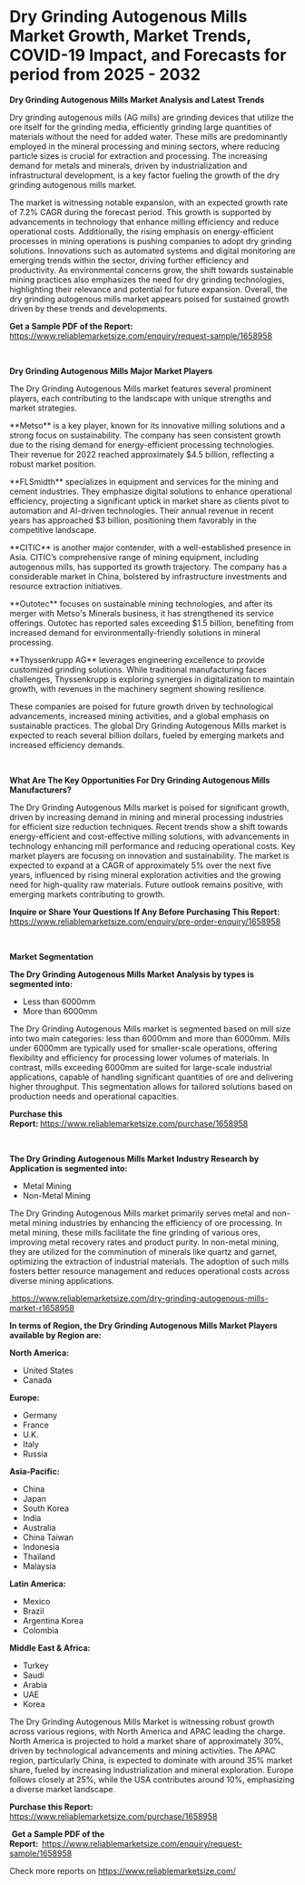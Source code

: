 <p><h1>Dry Grinding Autogenous Mills Market Growth, Market Trends, COVID-19 Impact, and Forecasts for period from 2025 - 2032</h1></p><p><strong>Dry Grinding Autogenous Mills Market Analysis and Latest Trends</strong></p>
<p><p>Dry grinding autogenous mills (AG mills) are grinding devices that utilize the ore itself for the grinding media, efficiently grinding large quantities of materials without the need for added water. These mills are predominantly employed in the mineral processing and mining sectors, where reducing particle sizes is crucial for extraction and processing. The increasing demand for metals and minerals, driven by industrialization and infrastructural development, is a key factor fueling the growth of the dry grinding autogenous mills market.</p><p>The market is witnessing notable expansion, with an expected growth rate of 7.2% CAGR during the forecast period. This growth is supported by advancements in technology that enhance milling efficiency and reduce operational costs. Additionally, the rising emphasis on energy-efficient processes in mining operations is pushing companies to adopt dry grinding solutions. Innovations such as automated systems and digital monitoring are emerging trends within the sector, driving further efficiency and productivity. As environmental concerns grow, the shift towards sustainable mining practices also emphasizes the need for dry grinding technologies, highlighting their relevance and potential for future expansion. Overall, the dry grinding autogenous mills market appears poised for sustained growth driven by these trends and developments.</p></p>
<p><strong>Get a Sample PDF of the Report:&nbsp;</strong> <a href="https://www.reliablemarketsize.com/enquiry/request-sample/1658958?utm_campaign=3169&utm_medium=2&utm_source=Github&utm_content=ia&utm_term=23032025&utm_id=dry-grinding-autogenous-mills">https://www.reliablemarketsize.com/enquiry/request-sample/1658958</a></p>
<p>&nbsp;</p>
<p><strong>Dry Grinding Autogenous Mills Major Market Players</strong></p>
<p><p>The Dry Grinding Autogenous Mills market features several prominent players, each contributing to the landscape with unique strengths and market strategies.</p><p>**Metso** is a key player, known for its innovative milling solutions and a strong focus on sustainability. The company has seen consistent growth due to the rising demand for energy-efficient processing technologies. Their revenue for 2022 reached approximately $4.5 billion, reflecting a robust market position.</p><p>**FLSmidth** specializes in equipment and services for the mining and cement industries. They emphasize digital solutions to enhance operational efficiency, projecting a significant uptick in market share as clients pivot to automation and AI-driven technologies. Their annual revenue in recent years has approached $3 billion, positioning them favorably in the competitive landscape.</p><p>**CITIC** is another major contender, with a well-established presence in Asia. CITIC’s comprehensive range of mining equipment, including autogenous mills, has supported its growth trajectory. The company has a considerable market in China, bolstered by infrastructure investments and resource extraction initiatives.</p><p>**Outotec** focuses on sustainable mining technologies, and after its merger with Metso's Minerals business, it has strengthened its service offerings. Outotec has reported sales exceeding $1.5 billion, benefiting from increased demand for environmentally-friendly solutions in mineral processing.</p><p>**Thyssenkrupp AG** leverages engineering excellence to provide customized grinding solutions. While traditional manufacturing faces challenges, Thyssenkrupp is exploring synergies in digitalization to maintain growth, with revenues in the machinery segment showing resilience.</p><p>These companies are poised for future growth driven by technological advancements, increased mining activities, and a global emphasis on sustainable practices. The global Dry Grinding Autogenous Mills market is expected to reach several billion dollars, fueled by emerging markets and increased efficiency demands.</p></p>
<p>&nbsp;</p>
<p><strong>What Are The Key Opportunities For Dry Grinding Autogenous Mills Manufacturers?</strong></p>
<p><p>The Dry Grinding Autogenous Mills market is poised for significant growth, driven by increasing demand in mining and mineral processing industries for efficient size reduction techniques. Recent trends show a shift towards energy-efficient and cost-effective milling solutions, with advancements in technology enhancing mill performance and reducing operational costs. Key market players are focusing on innovation and sustainability. The market is expected to expand at a CAGR of approximately 5% over the next five years, influenced by rising mineral exploration activities and the growing need for high-quality raw materials. Future outlook remains positive, with emerging markets contributing to growth.</p></p>
<p><strong>Inquire or Share Your Questions If Any Before Purchasing This Report:</strong> <a href="https://www.reliablemarketsize.com/enquiry/pre-order-enquiry/1658958?utm_campaign=3169&utm_medium=2&utm_source=Github&utm_content=ia&utm_term=23032025&utm_id=dry-grinding-autogenous-mills">https://www.reliablemarketsize.com/enquiry/pre-order-enquiry/1658958</a></p>
<p>&nbsp;</p>
<p><strong>Market Segmentation</strong></p>
<p><strong>The Dry Grinding Autogenous Mills Market Analysis by types is segmented into:</strong></p>
<p><ul><li>Less than 6000mm</li><li>More than 6000mm</li></ul></p>
<p><p>The Dry Grinding Autogenous Mills market is segmented based on mill size into two main categories: less than 6000mm and more than 6000mm. Mills under 6000mm are typically used for smaller-scale operations, offering flexibility and efficiency for processing lower volumes of materials. In contrast, mills exceeding 6000mm are suited for large-scale industrial applications, capable of handling significant quantities of ore and delivering higher throughput. This segmentation allows for tailored solutions based on production needs and operational capacities.</p></p>
<p><strong>Purchase this Report:&nbsp;</strong><a href="https://www.reliablemarketsize.com/purchase/1658958?utm_campaign=3169&utm_medium=2&utm_source=Github&utm_content=ia&utm_term=23032025&utm_id=dry-grinding-autogenous-mills">https://www.reliablemarketsize.com/purchase/1658958</a></p>
<p>&nbsp;</p>
<p><strong>The Dry Grinding Autogenous Mills Market Industry Research by Application is segmented into:</strong></p>
<p><ul><li>Metal Mining</li><li>Non-Metal Mining</li></ul></p>
<p><p>The Dry Grinding Autogenous Mills market primarily serves metal and non-metal mining industries by enhancing the efficiency of ore processing. In metal mining, these mills facilitate the fine grinding of various ores, improving metal recovery rates and product purity. In non-metal mining, they are utilized for the comminution of minerals like quartz and garnet, optimizing the extraction of industrial materials. The adoption of such mills fosters better resource management and reduces operational costs across diverse mining applications.</p></p>
<p><a href="https://www.reliablemarketsize.com/dry-grinding-autogenous-mills-market-r1658958?utm_campaign=3169&utm_medium=2&utm_source=Github&utm_content=ia&utm_term=23032025&utm_id=dry-grinding-autogenous-mills">&nbsp;https://www.reliablemarketsize.com/dry-grinding-autogenous-mills-market-r1658958</a></p>
<p><strong>In terms of Region, the Dry Grinding Autogenous Mills Market Players available by Region are:</strong></p>
<p>
    <p> <strong> North America: </strong>
        <ul>
            <li>United States</li>
            <li>Canada</li>
        </ul>
        </p> 
    <p> <strong> Europe: </strong>
        <ul>
            <li>Germany</li>
            <li>France</li>
            <li>U.K.</li>
            <li>Italy</li>
            <li>Russia</li>
        </ul>
        </p> 
    <p> <strong> Asia-Pacific: </strong>
        <ul>
            <li>China</li>
            <li>Japan</li>
            <li>South Korea</li>
            <li>India</li>
            <li>Australia</li>
            <li>China Taiwan</li>
            <li>Indonesia</li>
            <li>Thailand</li>
            <li>Malaysia</li>
        </ul>
        </p> 
    <p> <strong> Latin America: </strong>
        <ul>
            <li>Mexico</li>
            <li>Brazil</li>
            <li>Argentina Korea</li>
            <li>Colombia</li>
        </ul>
        </p> 
    <p> <strong> Middle East & Africa: </strong>
        <ul>
            <li>Turkey</li>
            <li>Saudi</li>
            <li>Arabia</li>
            <li>UAE</li>
            <li>Korea</li>
        </ul>
    </p>
    </p>
<p><p>The Dry Grinding Autogenous Mills Market is witnessing robust growth across various regions, with North America and APAC leading the charge. North America is projected to hold a market share of approximately 30%, driven by technological advancements and mining activities. The APAC region, particularly China, is expected to dominate with around 35% market share, fueled by increasing industrialization and mineral exploration. Europe follows closely at 25%, while the USA contributes around 10%, emphasizing a diverse market landscape.</p></p>
<p><strong>Purchase this Report: </strong><a href="https://www.reliablemarketsize.com/purchase/1658958?utm_campaign=3169&utm_medium=2&utm_source=Github&utm_content=ia&utm_term=23032025&utm_id=dry-grinding-autogenous-mills">https://www.reliablemarketsize.com/purchase/1658958</a></p>
<p>&nbsp;<strong>Get a Sample PDF of the Report:&nbsp;&nbsp;</strong><a href="https://www.reliablemarketsize.com/enquiry/request-sample/1658958?utm_campaign=3169&utm_medium=2&utm_source=Github&utm_content=ia&utm_term=23032025&utm_id=dry-grinding-autogenous-mills">https://www.reliablemarketsize.com/enquiry/request-sample/1658958</a></p>
<p><strong></strong></p>
<p>Check more reports on <a href="https://www.reliablemarketsize.com/?utm_campaign=3169&utm_medium=2&utm_source=Github&utm_content=ia&utm_term=23032025&utm_id=dry-grinding-autogenous-mills">https://www.reliablemarketsize.com/</a></p>